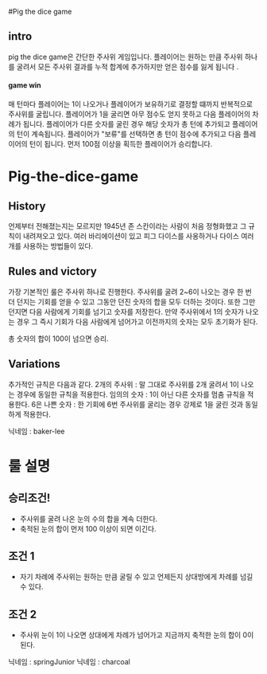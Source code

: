 #Pig the dice game

## intro 

pig the dice game은 간단한 주사위 게임입니다.
플레이어는 원하는 만큼 주사위 하나를 굴려서 모든 주사위 결과를
누적 합계에 추가하지만 얻은 점수를 잃게 됩니다 .

#### game win 
매 턴마다 플레이어는 1이 나오거나 플레이어가 보유하기로 결정할 떄까지 반복적으로 주사위를 굴립니다.
플레이어가 1을 굴리면 아무 점수도 얻지 못하고 다음 플레이어의 차례가 됩니다.
플레이어가 다른 숫자를 굴린 경우 해당 숫자가 총 턴에 추가되고 플레이어의 턴이 계속됩니다.
플레이어가 "보류"를 선택하면 총 턴이 점수에 추가되고 다음 플레이어의 턴이 됩니다.
먼저 100점 이상을 획득한 플레이어가 승리합니다.


# Pig-the-dice-game

## History

언제부터 전해졌는지는 모르지만 1945년 존 스칸이라는 사람이 처음 정형화했고 그 규칙이 내려져오고 있다. 여러 바리에이션이 있고 피그 다이스를 사옹하거나 다이스 여러 개를 사용하는 방법들이 있다.

## Rules and victory

가장 기본적인 룰은 주사위 하나로 진행한다.
주사위를 굴려 2~6이 나오는 경우 한 번 더 던지는 기회를 얻을 수 있고 그동안 던진 숫자의 합을 모두 더하는 것이다. 또한 그만 던지면 다음 사람에게 기회를 넘기고 숫자를 저장한다. 만약 주사위에서 1의 숫자가 나오는 경우 그 즉시 기회가 다음 사람에게 넘어가고 이전까지의 숫자는 모두 초기화가 된다.

총 숫자의 합이 100이 넘으면 승리.

## Variations

추가적인 규칙은 다음과 같다.
2개의 주사위 : 말 그대로 주사위를 2개 굴려서 1이 나오는 경우에 동일한 규칙을 적용한다.
임의의 숫자 : 1이 아닌 다른 숫자를 멈춤 규칙을 적용한다.
6은 나쁜 숫자 : 한 기회에 6번 주사위를 굴리는 경우 강제로 1을 굴린 것과 동일하게 적용한다.

닉네임 : baker-lee

# 룰 설명

## 승리조건!
* 주사위를 굴려 나온 눈의 수의 합을 계속 더한다.
* 축적된 눈의 합이 먼저 100 이상이 되면 이긴다.

## 조건 1
* 자기 차례에 주사위는 원하는 만큼 굴릴 수 있고 언제든지 상대방에게 차례를 넘길 수 있다.

## 조건 2
* 주사위 눈이 1이 나오면 상대에게 차례가 넘어가고 지금까지 축적한 눈의 합이 0이 된다.

닉네임 : springJunior
닉네임 : charcoal
